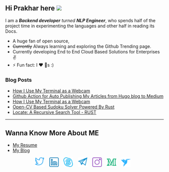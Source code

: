## Hi Prakhar here <a href="https://pr4k.github.io/"><img src="https://media.giphy.com/media/hvRJCLFzcasrR4ia7z/giphy.gif" width="25px"></a>

I am a  ***Backend developer** turned **NLP Engineer***, who spends half of the project time in experimenting the languages and other half in reading its Docs.



- A huge fan of open source, 
- ~~Currently~~ Always learning and exploring the Github Trending page.
- Currently developing End to End Cloud Based Solutions for Enterprises :v:
- ⚡ Fun fact: I :heart: :dog:s :)


### Blog Posts
<!-- BLOG-POST-LIST:START -->
- [How I Use My Terminal as a Webcam](https://medium.com/better-programming/how-i-use-my-terminal-as-a-webcam-b706ccc9d216?source=rss-cd1db4b63ce1------2)
- [Github Action for Auto Publishing My Articles from Hugo blog to Medium](https://dev.to/pr4k/github-action-for-auto-publishing-my-articles-from-hugo-blog-to-medium-1801)
- [How I Use My Terminal as a Webcam](https://dev.to/pr4k/how-i-use-my-terminal-as-a-webcam-2e60)
- [Open-CV Based Sudoku Solver Powered By Rust](https://towardsdatascience.com/open-cv-based-sudoku-solver-powered-by-rust-df256653d5b3?source=rss-cd1db4b63ce1------2)
- [Locate: A Recursive Search Tool - RUST](https://dev.to/pr4k/locate-a-recursive-search-tool-rust-18if)
<!-- BLOG-POST-LIST:END -->

---
## Wanna Know More About ME

- [My Resume](https://pr4k.github.io/assets/Prakhar_CV.pdf)
- [My Blog](https://pr4k.github.io)

<p align='center'>
 <a href = https://twitter.com/me_prakhar><img height="30" src = "twitter.svg" ></a> &nbsp;&nbsp;  <a href = https://www.linkedin.com/in/pr4k><img height="30" src = "linkedin.svg" ></a> &nbsp;&nbsp;  <a href = https://join.skype.com/invite/oZkUaPq8hsnw><img height="30" src = "skype.svg" ></a> &nbsp;&nbsp; <a href = https://t.me/Prakharkaushik><img height="30" src = "telegram.svg" ></a> &nbsp;&nbsp; <a href = https://www.instagram.com/prakhar.kaush><img height="30" src = "instagram.svg" ></a> &nbsp;&nbsp;  <a href = https://medium.com/@pr4k><img height="30" src = "medium.svg" ></a> &nbsp;&nbsp; <a href = https://www.freelancer.in/u/Prakhark19><img height="30" src = "freelancer.com.svg" ></a> &nbsp;&nbsp;   

 </p>
